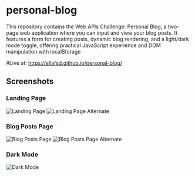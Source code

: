 # personal-blog
This repository contains the Web APIs Challenge: Personal Blog, a two-page web application where you can input and view your blog posts. It features a form for creating posts, dynamic blog rendering, and a light/dark mode toggle, offering practical JavaScript experience and DOM manipulation with localStorage

#Live at: https://ellafsd.github.io/personal-blog/

## Screenshots

### Landing Page
![Landing Page](assets/images/index%20html%20page.png)
![Landing Page Alternate](assets/images/index%20html-2%20page.png)

### Blog Posts Page
![Blog Posts Page](assets/images/blog%20html%20page.png)
![Blog Posts Page Alternate](assets/images/blog%20html%20page-2.png)

### Dark Mode
![Dark Mode](assets/images/dark%20mode.png)
